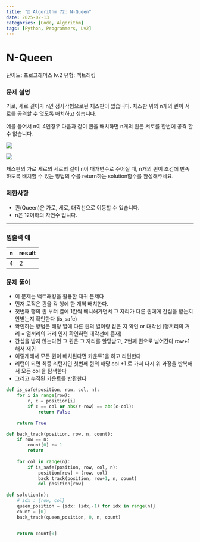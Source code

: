 ```yaml
---
title: "🧠 Algorithm 72: N-Queen"
date: 2025-02-13
categories: [Code, Algorithm]
tags: [Python, Programmers, Lv2]
---
```


# N-Queen

난이도: 프로그래머스 lv.2
유형: 백트래킹

### **문제 설명**

가로, 세로 길이가 n인 정사각형으로된 체스판이 있습니다. 체스판 위의 n개의 퀸이 서로를 공격할 수 없도록 배치하고 싶습니다.

예를 들어서 n이 4인경우 다음과 같이 퀸을 배치하면 n개의 퀸은 서로를 한번에 공격 할 수 없습니다.

![](https://i.imgur.com/lt2zdK6.png)

![](https://i.imgur.com/5c5EUrq.png)

체스판의 가로 세로의 세로의 길이 n이 매개변수로 주어질 때, n개의 퀸이 조건에 만족 하도록 배치할 수 있는 방법의 수를 return하는 solution함수를 완성해주세요.

### 제한사항

- 퀸(Queen)은 가로, 세로, 대각선으로 이동할 수 있습니다.
- n은 12이하의 자연수 입니다.

---

### 입출력 예

| n | result |
| --- | --- |
| 4 | 2 |

### 문제 풀이

- 이 문제는 백트래킹을 활용한 재귀 문제다
- 먼저 로직은 퀸을 각 행에 한 개씩 배치한다.
- 첫번째 행의 퀸 부터 열에 1칸씩 배치해가면서 그 자리가 다른 퀸에게 간섭을 받는지 안받는지 확인한다 (is_safe)
- 확인하는 방법은 해당 열에 다른 퀸의 열이랑 같은 지 확인 or  대각선 (행끼리의 거리 = 열끼리의 거리 인지 확인하면 대각선에 존재)
- 간섭을 받지 않는다면 그 퀸은 그 자리를 할당받고, 2번째 퀸으로 넘어간다 row+1 해서 재귀
- 이렇게해서 모든 퀸이 배치된다면 카운트1을 하고 리턴한다
- 리턴이 되면 최종 리턴지인 첫번째 퀸의 해당 col +1 로 가서 다시 위 과정을 반복해서 모든 col 을 탐색한다
- 그리고 누적된 카운트를 반환한다

```python
def is_safe(position, row, col, n):
    for i in range(row):
        r, c = position[i]
        if c == col or abs(r-row) == abs(c-col):
            return False
        
    return True

def back_track(position, row, n, count):
    if row == n:
        count[0] += 1
        return
    
    for col in range(n):
        if is_safe(position, row, col, n):
            position[row] = (row, col)
            back_track(position, row+1, n, count)
            del position[row]
    
def solution(n):
    # idx : {row, col}
    queen_position = {idx: (idx,-1) for idx in range(n)}
    count = [0]
    back_track(queen_position, 0, n, count)
    
    
    return count[0]
```